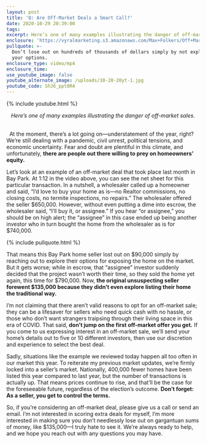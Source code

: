 ```yaml
---
layout: post
title: 'Q: Are Off-Market Deals a Smart Call?'
date: 2020-10-29 20:39:00
tags:
excerpt: Here’s one of many examples illustrating the danger of off-market sales.
enclosure: 'https://vyralmarketing.s3.amazonaws.com/Max+Folkers/Off+Market+Sales.mp4'
pullquote: >-
  Don’t lose out on hundreds of thousands of dollars simply by not exploring all
  your options.
enclosure_type: video/mp4
enclosure_time:
use_youtube_image: false
youtube_alternate_image: /uploads/10-28-20yt-1.jpg
youtube_code: ShJ6_ppt8R4
---
```


{% include youtube.html %}

<center><em>Here&rsquo;s one of many examples illustrating the danger of off-market sales.</em></center>

<center>&nbsp;</center>

&nbsp; At the moment, there’s a lot going on—understatement of the year, right? We’re still dealing with a pandemic, civil unrest, political tensions, and economic uncertainty. Fear and doubt are plentiful in this climate, and unfortunately, **there are people out there willing to prey on homeowners’ equity.&nbsp;**

Let’s look at an example of an off-market deal that took place last month in Bay Park. At 1:12 in the video above, you can see the net sheet for this particular transaction. In a nutshell, a wholesaler called up a homeowner and said, “I’d love to buy your home as is—no Realtor commissions, no closing costs, no termite inspections, no repairs.” The wholesaler offered the seller $650,000. However, without even putting a dime into escrow, the wholesaler said, “I’ll buy it, or assignee.” If you hear “or assignee,” you should be on high alert; the “assignee” in this case ended up being another investor who in turn bought the home from the wholesaler as is for $740,000.&nbsp;

{% include pullquote.html %}

That means this Bay Park home seller lost out on $90,000 simply by reaching out to explore their options for exposing the home on the market. But it gets worse; while in escrow, that “assignee” investor suddenly decided that the project wasn’t worth their time, so they sold the home yet again, this time for $790,000. Now, **the original unsuspecting seller forewent $135,000 because they didn’t even explore listing their home the traditional way.&nbsp;**

I’m not claiming that there aren’t valid reasons to opt for an off-market sale; they can be a lifesaver for sellers who need quick cash with no hassle, or those who don’t want strangers traipsing through their living space in this era of COVID. That said, **don’t jump on the first off-market offer you get.** If you come to us expressing interest in an off-market sale, we’ll send your home’s details out to five or 10 different investors, then use our discretion and experience to select the best deal.&nbsp;

Sadly, situations like the example we reviewed today happen all too often in our market this year. To reiterate my previous market updates, we’re firmly locked into a seller’s market. Nationally, 400,000 fewer homes have been listed this year compared to last year, but the number of transactions is actually up. That means prices continue to rise, and that’ll be the case for the foreseeable future, regardless of the election’s outcome. **Don’t forget: As a seller, you get to control the terms.**

So, if you’re considering an off-market deal, please give us a call or send an email. I’m not interested in scoring extra deals for myself, I’m more interested in making sure you don’t needlessly lose out on gargantuan sums of money, like $135,000—I truly hate to see it. We’re always ready to help, and we hope you reach out with any questions you may have.